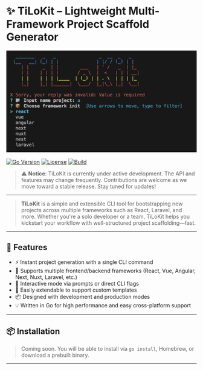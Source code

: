 # ✨ TiLoKit – Lightweight Multi-Framework Project Scaffold Generator

<p align="left">
  <img src="./assets/banner.png" alt="TiLoKit CLI Banner" width="850"/>
</p>


[![Go Version](https://img.shields.io/badge/Go-1.24.4-blue)](https://golang.org/dl/)
[![License](https://img.shields.io/badge/license-MIT-green)](./LICENSE)
[![Build](https://img.shields.io/badge/build-passing-brightgreen)]()

> ⚠️ **Notice**: TiLoKit is currently under active development. The API and features may change frequently.
> Contributions are welcome as we move toward a stable release. Stay tuned for updates!

---

> **TiLoKit** is a simple and extensible CLI tool for bootstrapping new projects across multiple frameworks such as React, Laravel, and more.
> Whether you're a solo developer or a team, TiLoKit helps you kickstart your workflow with well-structured project scaffolding—fast.

---

## 🚀 Features

- ⚡ Instant project generation with a single CLI command
- 🧱 Supports multiple frontend/backend frameworks (React, Vue, Angular, Next, Nuxt, Laravel, etc.)
- 🤖 Interactive mode via prompts or direct CLI flags
- 🔌 Easily extendable to support custom templates
- 📦 Designed with development and production modes
- 💡 Written in Go for high performance and easy cross-platform support

---

## 📦 Installation

> Coming soon.
> You will be able to install via `go install`, Homebrew, or download a prebuilt binary.

---
